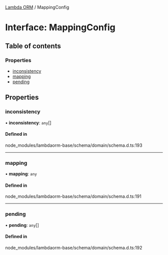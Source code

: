 [Lambda ORM](../README.md) / MappingConfig

# Interface: MappingConfig

## Table of contents

### Properties

- [inconsistency](MappingConfig.md#inconsistency)
- [mapping](MappingConfig.md#mapping)
- [pending](MappingConfig.md#pending)

## Properties

### inconsistency

• **inconsistency**: `any`[]

#### Defined in

node_modules/lambdaorm-base/schema/domain/schema.d.ts:193

___

### mapping

• **mapping**: `any`

#### Defined in

node_modules/lambdaorm-base/schema/domain/schema.d.ts:191

___

### pending

• **pending**: `any`[]

#### Defined in

node_modules/lambdaorm-base/schema/domain/schema.d.ts:192
